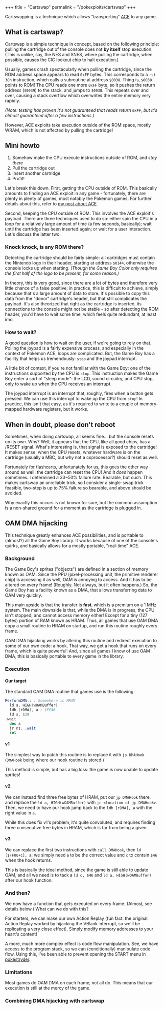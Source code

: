 +++
title = "Cartswap"
permalink = "/pokexploits/cartswap"
+++

Cartswapping is a technique which allows "transporting" [ACE](https://glitchcity.wiki/wiki/Arbitrary_code_execution) to any game.

<!-- more -->

## What is cartswap?

Cartswap is a simple technique in concept, based on the following principle: pulling the cartridge out of the console does not **by itself** stop execution. (This is unlike, say, the NES and SNES, where pulling the cartridge, when possible, causes the CIC lockout chip to halt execution.)

Usually, games crash spectacularly when pulling the cartridge, since the ROM address space appears to read `0xFF` bytes. This corresponds to a `rst 38h` instruction, which calls a subroutine at address `$0038`. Thing is, `$0038` points to ROM! The CPU reads one more `0xFF` byte, so it pushes the return address (`$0039`) to the stack, and jumps to `$0038`. This repeats over and over, causing a stack overflow which overwrites the entire memory very rapidly.

*(Note: testing has proven it's not guaranteed that reads return `0xFF`, but it's almost guaranteed after a few instructions.)*

However, ACE exploits take execution outside of the ROM space, mostly WRAM, which is not affected by pulling the cartridge!


## Mini howto

1. Somehow make the CPU execute instructions outside of ROM, and *stay there*
2. Pull the cartridge out
3. Insert another cartridge
4. Profit!

Let's break this down. First, getting the CPU outside of ROM. This basically amounts to finding an ACE exploit in any game - fortunately, there are plenty in plenty of games, most notably the Pokémon games. For further details about this, refer to [my post about ACE](/pokexploits/ace).

Second, keeping the CPU outside of ROM. This involves the ACE exploit's payload. There are three techniques used to do so: either spin the CPU in a loop for a relatively large amount of time (a few seconds, basically); wait until the cartridge has been inserted again; or wait for a user interaction. Let's discuss the latter two.

### Knock knock, is any ROM there?

Detecting the cartridge should be fairly simple: all cartridges must contain the Nintendo logo in their header, starting at address `$0144`, otherwise the console locks up when starting. *(Though the Game Boy Color only requires the first half of the logo to be present, for some reason.)*

In theory, this is very good, since there are a lot of bytes and therefore very little chance of a false positive; in practice, this is difficult to achieve, simply because that's a large amount of data to store. It's possible to copy this data from the "donor" cartridge's header, but that still complicates the payload. It's also theorized that right as the cartridge is inserted, its connections to the console might not be stable - so after detecting the ROM header, you'd have to wait some time, which feels quite redundant, at least imo.

### How to wait?

A good question is how to wait on the user, if we're going to rely on that. Polling the joypad is a fairly expensive process, and especially in the context of Pokémon ACE, loops are complicated. But, the Game Boy has a facility that helps us tremendously: `stop` and the joypad interrupt.

A little bit of context, if you're not familiar with the Game Boy: one of the instructions supported by the CPU is `stop`. This instruction makes the Game Boy enter a sort of "sleep mode": the LCD, sound circuitry, and CPU stop, only to wake up when the CPU receives an interrupt.

The joypad interrupt is an interrupt that, roughly, fires when a button gets pressed. We can use this interrupt to wake up the CPU from `stop`! In practice, this isn't that easy, as it's required to write to a couple of memory-mapped hardware registers, but it works.


## When in doubt, please don't reboot

Sometimes, when doing cartswap, all seems fine... but the console resets on its own. Why? Well, it appears that the CPU, like all good chips, has a /RESET signal. What's interesting is, that signal is exposed to the cartridge! It makes sense: when the CPU resets, whatever hardware is on the cartridge (usually a MBC, but why not a coprocessor?) should reset as well.

Fortunately for flashcarts, unfortunately for us, this goes the other way around as well: the cartridge can reset the CPU! And it *does* happen sometimes. I determined a 33\~50% failure rate. Bearable, but ouch. This makes cartswap an unreliable trick, so I consider a single-swap trick feasible, two-step is up to 75% failure so bearable, and above should be avoided.

Why exactly this occurs is not known for sure, but the common assumption is a non-shared ground for a moment as the cartridge is plugged in.



## OAM DMA hijacking

This technique greatly enhances ACE possibilities, and is portable to (almost?) all the Game Boy library. It works because of one of the console's quirks, and basically allows for a mostly portable, "real-time" ACE.


### Background

The Game Boy's sprites ("objects") are defined in a section of memory known as OAM. Since the PPU (pixel-processing unit, the primitive renderer chip) is accessing it as well, OAM is annoying to access. And it has to be altered on every frame! (Roughly. Not always, but it often happens.) So, the Game Boy has a facility known as a DMA, that allows transferring data to OAM very quickly.

This main upside is that the transfer is **fast**, which is a premium on a 1 MHz system. The main downside is that, while the DMA is in progress, the CPU isn't stopped, and cannot access memory either! Except for a tiny (127 bytes) portion of RAM known as HRAM. Thus, all games that use OAM DMA copy a small routine to HRAM on startup, and run this routine roughly every frame.

OAM DMA hijacking works by altering this routine and redirect execution to some of our own code: a hook. That way, we get a hook that runs on every frame, which is quite powerful! And, since all games I know of use OAM DMA, this is basically portable to every game in the library.


### Execution

#### Our target

The standard OAM DMA routine that games use is the following:

```nasm
PerformDMA:: ; Somewhere in HRAM
  ld a, HIGH(wOAMBuffer)
  ldh [rDMA], a ; $FF46
  ld a, $28
.wait
  dec a
  jr nz, .wait
  ret
```

#### v1

The simplest way to patch this routine is to replace it with `jp DMAHook` (`DMAHook` being where our hook routine is stored.)

This method is simple, but has a big loss: the game is now unable to update sprites!

#### v2

We can instead find three free bytes of HRAM, put our `jp DMAHook` there, and replace the `ld a, HIGH(wOAMBuffer)` with `jr <location of jp DMAHook>`. Then, we need to have our hook jump back to the `ldh [rDMA], a` with the right value in `a`.

While this does fix v1's problem, it's quite convoluted, and requires finding three consecutive free bytes in HRAM, which is far from being a given.

#### v3

We can replace the first two instructions with `call DMAHook`, then `ld [$FF00+c], a`; we simply need `a` to be the correct value and `c` to contain `$46` when the hook returns.

This is basically the ideal method, since the game is still able to update OAM, and all we need is to tack a `ld c, $46` and `ld a, HIGH(wOAMBuffer)` after our hook function.

### And then?

We now have a function that gets executed on every frame. (Almost, see details below.) What can we do with this?

For starters, we can make our own Action Replay (fun fact: the original Action Replay worked by hijacking the VBlank interrupt, so we'll be replicating a very close effect). Simply modify memory addresses to your heart's content!

A more, much more complex effect is code flow manipulation. See, we have access to the program stack, so we can (conditionally) manipulate code flow. Using this, I've been able to prevent opening the START menu in [pokéstryder](/pokexploits/pokestryder).


### Limitations

Most games do OAM DMA on each frame; not all do. This means that our execution is still at the mercy of the game.


### Combining DMA hijacking with cartswap
